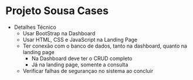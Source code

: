 # Projeto Sousa Cases
* Detalhes Técnico
	* Usar BootStrap na Dashboard
	* Usar HTML, CSS e JavaScript na Landing Page
	* Ter conexão com o banco de dados, tanto na dashboard, quanto na landing page
		* Na Dashboard deve ter o CRUD completo
		* Já na landing page, somente a consulta
	* Verificar falhas de segurançao no sistema ao concluir